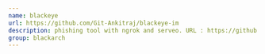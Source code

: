 ```yaml
---
name: blackeye
url: https://github.com/Git-Ankitraj/blackeye-im
description: phishing tool with ngrok and serveo. URL : https://github.com/Git-Ankitraj/blackeye-im Groups : blackarch blackarch-social blackarch-automation
group: blackarch
---
```

